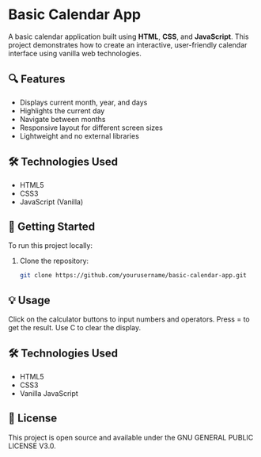 # Basic Calendar App

A basic calendar application built using **HTML**, **CSS**, and **JavaScript**. This project demonstrates how to create an interactive, user-friendly calendar interface using vanilla web technologies.

## 🔍 Features

- Displays current month, year, and days
- Highlights the current day
- Navigate between months
- Responsive layout for different screen sizes
- Lightweight and no external libraries

## 🛠️ Technologies Used

- HTML5
- CSS3
- JavaScript (Vanilla)

## 🚀 Getting Started

To run this project locally:

1. Clone the repository:
   ```bash
   git clone https://github.com/yourusername/basic-calendar-app.git

## 💡 Usage
Click on the calculator buttons to input numbers and operators. Press = to get the result. Use C to clear the display.

## 🛠️ Technologies Used
- HTML5
- CSS3
- Vanilla JavaScript

## 📜 License
This project is open source and available under the GNU GENERAL PUBLIC LICENSE V3.0.

